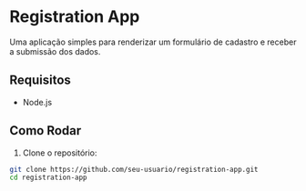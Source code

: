 # Registration App

Uma aplicação simples para renderizar um formulário de cadastro e receber a submissão dos dados.

## Requisitos

- Node.js

## Como Rodar

1. Clone o repositório:

```bash
git clone https://github.com/seu-usuario/registration-app.git
cd registration-app
